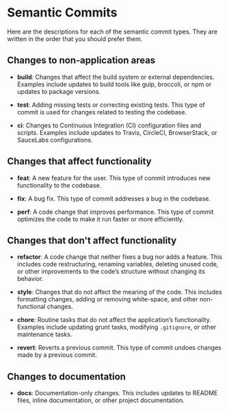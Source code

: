 # Semantic Commits

Here are the descriptions for each of the semantic commit types. They are written in the order that
you should prefer them.

## Changes to non-application areas

-   **build**: Changes that affect the build system or external dependencies. Examples include
    updates to build tools like gulp, broccoli, or npm or updates to package versions.

-   **test**: Adding missing tests or correcting existing tests. This type of commit is used for
    changes related to testing the codebase.

-   **ci**: Changes to Continuous Integration (CI) configuration files and scripts. Examples include
    updates to Travis, CircleCI, BrowserStack, or SauceLabs configurations.

## Changes that affect functionality

-   **feat**: A new feature for the user. This type of commit introduces new functionality to the
    codebase.

-   **fix**: A bug fix. This type of commit addresses a bug in the codebase.

-   **perf**: A code change that improves performance. This type of commit optimizes the code to
    make it run faster or more efficiently.

## Changes that don't affect functionality

-   **refactor**: A code change that neither fixes a bug nor adds a feature. This includes code
    restructuring, renaming variables, deleting unused code, or other improvements to the code’s
    structure without changing its behavior.

-   **style**: Changes that do not affect the meaning of the code. This includes formatting changes,
    adding or removing white-space, and other non-functional changes.

-   **chore**: Routine tasks that do not affect the application’s functionality. Examples include
    updating grunt tasks, modifying `.gitignore`, or other maintenance tasks.

-   **revert**: Reverts a previous commit. This type of commit undoes changes made by a previous
    commit.

## Changes to documentation

-   **docs**: Documentation-only changes. This includes updates to README files, inline
    documentation, or other project documentation.
